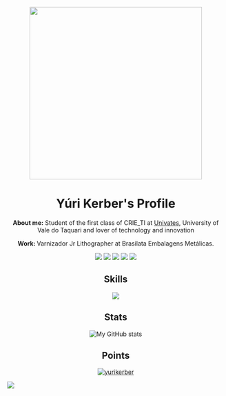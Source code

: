 <p align="center"><img src="https://raw.githubusercontent.com/MicaelliMedeiros/micaellimedeiros/master/image/computer-illustration.png" min-width="400px" max-width="400px" width="400px" align="center"></p>

<h1 align="center">Yúri Kerber's Profile</h1>

<p align="center"><b>About me:</b> Student of the first class of CRIE_TI at
<a href="https://www.univates.br/">Univates</a>, University of Vale do Taquari and lover of technology and innovation</p>

<p align="center"><b>Work: </b>Varnizador Jr Lithographer at Brasilata Embalagens Metálicas.</p>


<p align="center">
  <a href="mailto:yuri.fernandes@universo.univates.br" alt="Gmail">
  <img src="https://img.shields.io/badge/Gmail-1C1C1C?style=for-the-badge&logo=Gmail&logoColor=00FFFF" /></a>

  <a href="https://www.linkedin.com/in/yurikerber/" alt="Linkedin">
  <img src="https://img.shields.io/badge/LinkedIn-1C1C1C?style=for-the-badge&logo=linkedin&logoColor=00FFFF" /></a>

  <a href="https://api.whatsapp.com/send?phone=5551995285287" alt="WhatsApp">
  <img src="https://img.shields.io/badge/WhatsApp-1C1C1C?style=for-the-badge&logo=WhatsApp&logoColor=00FFFF"/></a>

  <a href="https://www.facebook.com/yurikerberfernandes/" alt="Facebook">
  <img src="https://img.shields.io/badge/Facebook-1C1C1C?style=for-the-badge&logo=Facebook&logoColor=00FFFF"/></a>

  <a href="https://www.instagram.com/yurikerber/" alt="Instagram">
  <img src="https://img.shields.io/badge/Instagram-1C1C1C?style=for-the-badge&logo=instagram&logoColor=00FFFF"/></a>
</p>  
<!-- skills -->
<h2 align='center'>Skills</h2>
<p align="center">
<img src="https://img.shields.io/badge/HTML5-000000?style=for-the-badge&logo=html5&logoColor=ff0000"/>
</p>
<h2 align='center'>Stats</h2>
<p align="center">
    <img align="center"
        src="https://github-readme-stats.vercel.app/api?username=yurikerber&count_private=true&show_icons=true&theme=onedark"
        alt="My GitHub stats" />
</p>

<h2 align='center'>Points</h2>
<p align="center"> <a href="https://github.com/ryo-ma/github-profile-trophy"><img
            src="https://github-profile-trophy.vercel.app/?username=yurikerber&column=3&theme=onedark"
            alt="yurikerber" /></a> </p>

![](https://komarev.com/ghpvc/?username=yurikerber&label=Profile+Views&style=for-the-badge&color=1C1C1C)
